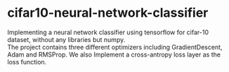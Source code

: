 # cifar10-neural-network-classifier
Implementing a neural network classifier using tensorflow for cifar-10 dataset, without any libraries but numpy.  
The project contains three different optimizers including GradientDescent, Adam and RMSProp.
We also Implement a cross-antropy loss layer as the loss function.
